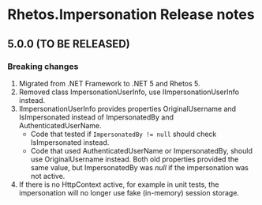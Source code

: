 # Rhetos.Impersonation Release notes

## 5.0.0 (TO BE RELEASED)

### Breaking changes

1. Migrated from .NET Framework to .NET 5 and Rhetos 5.
2. Removed class ImpersonationUserInfo, use IImpersonationUserInfo instead.
3. IImpersonationUserInfo provides properties OriginalUsername and IsImpersonated instead of ImpersonatedBy and AuthenticatedUserName.
   * Code that tested if `ImpersonatedBy != null` should check IsImpersonated instead.
   * Code that used AuthenticatedUserName or ImpersonatedBy, should use OriginalUsername instead. Both old properties provided the same value, but ImpersonatedBy was *null* if the impersonation was not active.
4. If there is no HttpContext active, for example in unit tests, the impersonation will no longer use fake (in-memory) session storage.
